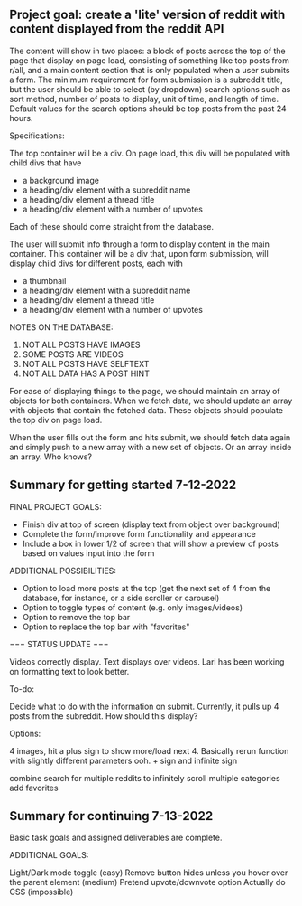 ## Project goal: create a 'lite' version of reddit with content displayed from the reddit API

The content will show in two places: a block of posts across the top of the page that display on page load, consisting of something like top posts from r/all, and a main content section that is only populated when a user submits a form. The minimum requirement for form submission is a subreddit title, but the user should be able to select (by dropdown) search options such as sort method, number of posts to display, unit of time, and length of time. Default values for the search options should be top posts from the past 24 hours.

Specifications:

The top container will be a div. On page load, this div will be populated with child divs that have
- a background image
- a heading/div element with a subreddit name
- a heading/div element a thread title
- a heading/div element with a number of upvotes

Each of these should come straight from the database.

The user will submit info through a form to display content in the main container. This container will be a div that, upon form submission, will display child divs for different posts, each with
- a thumbnail
- a heading/div element with a subreddit name
- a heading/div element a thread title
- a heading/div element with a number of upvotes

NOTES ON THE DATABASE:

1) NOT ALL POSTS HAVE IMAGES
2) SOME POSTS ARE VIDEOS
3) NOT ALL POSTS HAVE SELFTEXT
4) NOT ALL DATA HAS A POST HINT

For ease of displaying things to the page, we should maintain an array of objects for both containers. When we fetch data, we should update an array with objects that contain the fetched data. These objects should populate the top div on page load.

When the user fills out the form and hits submit, we should fetch data again and simply push to a new array with a new set of objects. Or an array inside an array. Who knows?

## Summary for getting started 7-12-2022

FINAL PROJECT GOALS:

- Finish div at top of screen (display text from object over background)
- Complete the form/improve form functionality and appearance
- Include a box in lower 1/2 of screen that will show a preview of posts based on values input into the form

ADDITIONAL POSSIBILITIES:

- Option to load more posts at the top (get the next set of 4 from the database, for instance, or a side scroller or carousel)
- Option to toggle types of content (e.g. only images/videos)
- Option to remove the top bar
- Option to replace the top bar with "favorites"

=== STATUS UPDATE ===

Videos correctly display.
Text displays over videos.
Lari has been working on formatting text to look better.

To-do:

Decide what to do with the information on submit. Currently, it pulls up 4 posts from the subreddit.
How should this display?

Options:

4 images, hit a plus sign to show more/load next 4. Basically rerun function with slightly different parameters
ooh. + sign and infinite sign

combine search for multiple reddits to infinitely scroll multiple categories
add favorites

## Summary for continuing 7-13-2022

Basic task goals and assigned deliverables are complete.

ADDITIONAL GOALS:

Light/Dark mode toggle (easy)
Remove button hides unless you hover over the parent element (medium)
Pretend upvote/downvote option
Actually do CSS (impossible)

